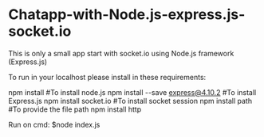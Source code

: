 # Chatapp-with-Node.js-express.js-socket.io

This is only a small app start with socket.io using Node.js framework (Express.js)

To run in your localhost please install in these requirements:

npm install #To install node.js
npm install --save express@4.10.2 #To install Express.js
npm install socket.io #To install socket session
npm install path #To provide the file path
npm install http


Run on cmd: $node index.js
